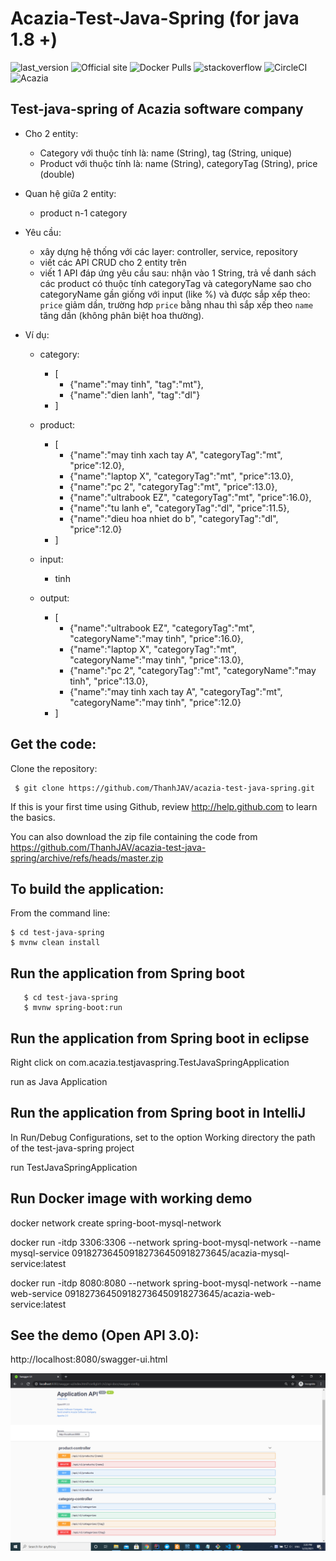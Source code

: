 # Acazia-Test-Java-Spring (for java 1.8 +)

![last_version](https://img.shields.io/badge/last_version-v2.17.0-blue.svg?style=flat)
![Official site](https://img.shields.io/website-up-down-green-red/https/shields.io.svg?label=official%20site)
![Docker Pulls](https://img.shields.io/docker/pulls/shopizerecomm/shopizer.svg)
![stackoverflow](https://img.shields.io/badge/shopizer-stackoverflow-orange.svg?style=flat)
![CircleCI](https://circleci.com/gh/shopizer-ecommerce/shopizer.svg?style=svg)
![Acazia](https://acaziasoft.com/assets/images/logo-acazia.svg)

## Test-java-spring of Acazia software company

- Cho 2 entity:

  - Category với thuộc tính là: name (String), tag (String, unique)
  - Product với thuộc tính là: name (String), categoryTag (String), price (double)

- Quan hệ giữa 2 entity:

  - product n-1 category

- Yêu cầu:

  - xây dựng hệ thống với các layer: controller, service, repository
  - viết các API CRUD cho 2 entity trên
  - viết 1 API đáp ứng yêu cầu sau:
    nhận vào 1 String, trả về danh sách các product có thuộc tính categoryTag và categoryName sao cho categoryName gần giống với input (like %) và được sắp xếp theo: `price` giảm dần, trường hơp `price` bằng nhau thì sắp xếp theo `name` tăng dần (không phân biệt hoa thường).

- Ví dụ:

  - category:

    - [
      - {"name":"may tinh", "tag":"mt"},
      - {"name":"dien lanh", "tag":"dl"}
    - ]

  - product:

    - [
      - {"name":"may tinh xach tay A", "categoryTag":"mt", "price":12.0},
      - {"name":"laptop X", "categoryTag":"mt", "price":13.0},
      - {"name":"pc 2", "categoryTag":"mt", "price":13.0},
      - {"name":"ultrabook EZ", "categoryTag":"mt", "price":16.0},
      - {"name":"tu lanh e", "categoryTag":"dl", "price":11.5},
      - {"name":"dieu hoa nhiet do b", "categoryTag":"dl", "price":12.0}
    - ]

  - input:

    - tinh

  - output:
    - [
      - {"name":"ultrabook EZ", "categoryTag":"mt", "categoryName":"may tinh", "price":16.0},
      - {"name":"laptop X", "categoryTag":"mt", "categoryName":"may tinh", "price":13.0},
      - {"name":"pc 2", "categoryTag":"mt", "categoryName":"may tinh", "price":13.0},
      - {"name":"may tinh xach tay A", "categoryTag":"mt", "categoryName":"may tinh", "price":12.0}
    - ]

## Get the code:

Clone the repository:

     $ git clone https://github.com/ThanhJAV/acazia-test-java-spring.git

If this is your first time using Github, review http://help.github.com to learn the basics.

You can also download the zip file containing the code from https://github.com/ThanhJAV/acazia-test-java-spring/archive/refs/heads/master.zip

## To build the application:

From the command line:

    $ cd test-java-spring
    $ mvnw clean install

## Run the application from Spring boot

       $ cd test-java-spring
       $ mvnw spring-boot:run

## Run the application from Spring boot in eclipse

Right click on com.acazia.testjavaspring.TestJavaSpringApplication

run as Java Application

## Run the application from Spring boot in IntelliJ

In Run/Debug Configurations, set to the option Working directory the path of the test-java-spring project

run TestJavaSpringApplication

## Run Docker image with working demo

docker network create spring-boot-mysql-network

docker run -itdp 3306:3306 --network spring-boot-mysql-network --name mysql-service 091827364509182736450918273645/acazia-mysql-service:latest

docker run -itdp 8080:8080 --network spring-boot-mysql-network --name web-service 091827364509182736450918273645/acazia-web-service:latest

## See the demo (Open API 3.0):

http://localhost:8080/swagger-ui.html

![alt text](documents/screen.png)
